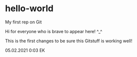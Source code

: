 # hello-world
My first rep on Git

Hi for everyone who is brave to appear here! ^_^

This is the first changes to be sure this Gitstuff is working well! 

05.02.2021 0:03 EK
